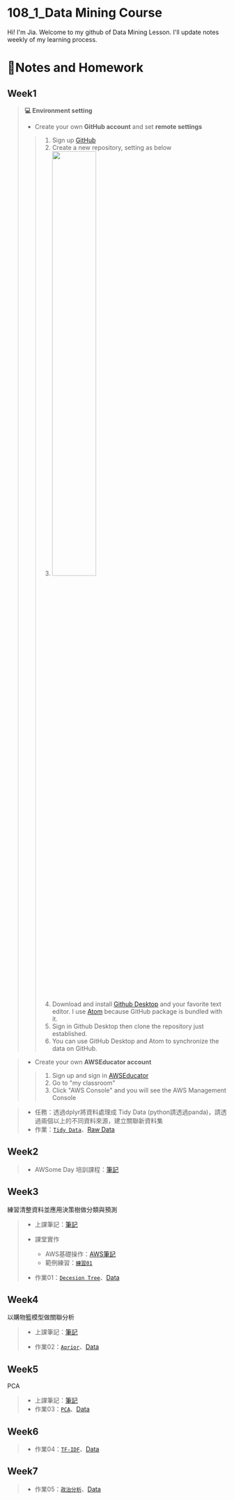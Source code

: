 # **108_1_Data Mining Course**
Hi! I'm Jia. Welcome to my github of Data Mining Lesson. I'll update notes weekly of my learning process.



# 📙**Notes and Homework**

## Week1
>  **💻 Environment setting**
>* Create your own **GitHub account** and set **remote settings**
>>1. Sign up [GitHub](https://github.com/)
>>2. Create a new repository, setting as below
>>3. <img src="https://i.imgur.com/IUdYzYu.png" width="50%" height="50%" />
>>4. Download and install [Github Desktop](https://desktop.github.com/) and your favorite text editor. I use [Atom](https://atom.io/) because GitHub package is bundled with it.
>>5. Sign in Github Desktop then clone the repository just established.
>>6. You can use GitHub Desktop and Atom to synchronize the data on GitHub.

>* Create your own  **AWSEducator account**
>>1. Sign up and sign in [AWSEducator](https://aws.amazon.com/tw/education/awseducate/)
>>2. Go to "my classroom"
>>3. Click "AWS Console" and you will see the AWS Management Console

>* 任務：透過dplyr將資料處理成 Tidy Data (python請透過panda)，請透過兩個以上的不同資料來源，建立關聯新資料集  
>* 作業：[`Tidy Data`](https://nbviewer.jupyter.org/github/acgangel/Data-Mining/blob/master/week01/Tidy%20Data.ipynb)、[Raw Data](https://github.com/acgangel/Data-Mining/tree/master/week01)


## Week2
>   * AWSome Day 培訓課程：[筆記](https://github.com/acgangel/Data-Mining/blob/master/week02/AWSome%20Day%20Note.md)

## Week3
練習清整資料並應用決策樹做分類與預測
>  * 上課筆記：[筆記](https://github.com/acgangel/Data-Mining/blob/master/week03/1018%E8%AA%B2%E5%A0%82%E7%AD%86%E8%A8%98.md)
>  * 課堂實作
>    * AWS基礎操作：[AWS筆記](https://github.com/acgangel/Data-Mining/blob/master/week03/AWS%E6%93%8D%E4%BD%9C%E7%AD%86%E8%A8%98.md)
>    * 範例練習：[`練習01`](https://github.com/acgangel/Data-Mining/blob/master/week03/Example/dangerous_companies.ipynb)   
>
> * 作業01：[`Decesion Tree`](https://github.com/acgangel/Data-Mining/blob/master/week03/CQI%20Coffee%20Bean%20Quality%20-%20decision%20tree.ipynb)、[Data](https://github.com/acgangel/Data-Mining/tree/master/week03/Data)

## Week4
以購物籃模型做關聯分析
>  * 上課筆記：[筆記](https://github.com/acgangel/Data-Mining/blob/master/week04/1025%E8%AA%B2%E7%A8%8B%E7%AD%86%E8%A8%98.md)
>
> * 作業02：[`Aprior`](https://github.com/acgangel/Data-Mining/blob/master/week04/Transactions%20from%20a%20Bakery%20-%20Apriori%20Algorithm.ipynb)、[Data](https://github.com/acgangel/Data-Mining/tree/master/week04)
## Week5
PCA
> * 上課筆記：[筆記](https://github.com/acgangel/Data-Mining/blob/master/week04/1025%E8%AA%B2%E7%A8%8B%E7%AD%86%E8%A8%98.md)
> * 作業03：[`PCA`](https://github.com/acgangel/Data-Mining/blob/master/week05/PCA_PhishingWebsites.ipynb)、[Data](https://github.com/acgangel/Data-Mining/tree/master/week05)

## Week6
> * 作業04：[`TF-IDF`](https://github.com/acgangel/Data-Mining/blob/master/week06/Truney%20Silver%20Products%20Details%20Analysis-TFIDF.ipynb)、[Data](https://github.com/acgangel/Data-Mining/tree/master/week06/Data)

## Week7
> * 作業05：[`政治分析`](https://github.com/acgangel/Data-Mining/blob/master/week07/%E5%BE%9E%E6%94%BF%E6%B2%BB%E7%8D%BB%E9%87%91%E8%88%87%E7%B8%BD%E7%B5%B1%E5%80%99%E9%81%B8%E4%BA%BA%E7%B2%89%E5%B0%88%E5%85%A7%E5%AE%B9%E7%9E%AD%E8%A7%A3%E6%94%BF%E6%B2%BB%E5%B9%95%E5%89%8D%E5%B9%95%E5%BE%8C%E7%9A%84%E5%B7%AE%E7%95%B0.ipynb)、[Data](https://github.com/acgangel/Data-Mining/tree/master/week07/Data)
